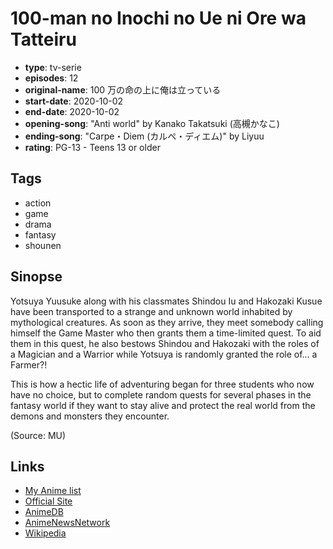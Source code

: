 # 100-man no Inochi no Ue ni Ore wa Tatteiru

-   **type**: tv-serie
-   **episodes**: 12
-   **original-name**: 100 万の命の上に俺は立っている
-   **start-date**: 2020-10-02
-   **end-date**: 2020-10-02
-   **opening-song**: "Anti world" by Kanako Takatsuki (高槻かなこ)
-   **ending-song**: "Carpe・Diem (カルペ・ディエム)" by Liyuu
-   **rating**: PG-13 - Teens 13 or older

## Tags

-   action
-   game
-   drama
-   fantasy
-   shounen

## Sinopse

Yotsuya Yuusuke along with his classmates Shindou Iu and Hakozaki Kusue have been transported to a strange and unknown world inhabited by mythological creatures. As soon as they arrive, they meet somebody calling himself the Game Master who then grants them a time-limited quest. To aid them in this quest, he also bestows Shindou and Hakozaki with the roles of a Magician and a Warrior while Yotsuya is randomly granted the role of... a Farmer?!

This is how a hectic life of adventuring began for three students who now have no choice, but to complete random quests for several phases in the fantasy world if they want to stay alive and protect the real world from the demons and monsters they encounter.

(Source: MU)

## Links

-   [My Anime list](https://myanimelist.net/anime/41380/100-man_no_Inochi_no_Ue_ni_Ore_wa_Tatteiru)
-   [Official Site](http://1000000-lives.com)
-   [AnimeDB](http://anidb.info/perl-bin/animedb.pl?show=anime&aid=15415)
-   [AnimeNewsNetwork](http://www.animenewsnetwork.com/encyclopedia/anime.php?id=23492)
-   [Wikipedia](https://en.wikipedia.org/wiki/I'm_Standing_on_a_Million_Lives#Anime)
